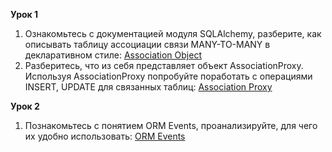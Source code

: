 **Урок 1**
1) Ознакомьтесь с документацией модуля SQLAlchemy,
 разберите, как описывать таблицу ассоциации связи MANY-TO-MANY
 в декларативном стиле: [Association Object](https://docs.sqlalchemy.org/en/14/orm/basic_relationships.html#association-object)
2) Разберитесь, что из себя представляет объект AssociationProxy.
 Используя AssociationProxy попробуйте поработать с операциями INSERT,
  UPDATE для связанных таблиц: [Association Proxy](https://docs.sqlalchemy.org/en/14/orm/extensions/associationproxy.html#module-sqlalchemy.ext.associationproxy)


**Урок 2**
1) Познакомьтесь с понятием ORM Events,
 проанализируйте, для чего их удобно использовать: [ORM Events](https://docs.sqlalchemy.org/en/14/orm/events.html#orm-events)